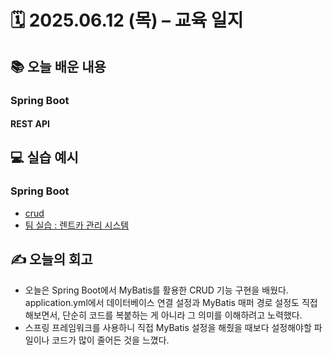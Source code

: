# 🗓️ 2025.06.12 (목) – 교육 일지

## 📚 오늘 배운 내용
### Spring Boot
#### REST API

## 💻 실습 예시
### Spring Boot
- [crud](../../SPRINGBOOT/chapter08-crud)
- [팀 실습 : 렌트카 관리 시스템](https://github.com/C1Z4/spring-rentcar-crud-project)

## ✍️ 오늘의 회고
- 오늘은 Spring Boot에서 MyBatis를 활용한 CRUD 기능 구현을 배웠다. application.yml에서 데이터베이스 연결 설정과 MyBatis 매퍼 경로 설정도 직접 해보면서, 단순히 코드를 복붙하는 게 아니라 그 의미를 이해하려고 노력했다.
- 스프링 프레임워크를 사용하니 직접 MyBatis 설정을 해줬을 때보다 설정해야할 파일이나 코드가 많이 줄어든 것을 느꼈다.